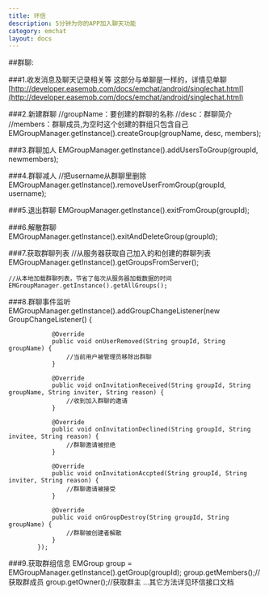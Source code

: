 ```yaml
---
title: 环信
description: 5分钟为你的APP加入聊天功能
category: emchat
layout: docs
---
```


##群聊:

###1.收发消息及聊天记录相关等
这部分与单聊是一样的，详情见单聊[http://developer.easemob.com/docs/emchat/android/singlechat.html](http://developer.easemob.com/docs/emchat/android/singlechat.html)

###2.新建群聊
	//groupName：要创建的群聊的名称
	//desc：群聊简介
	//members：群聊成员,为空时这个创建的群组只包含自己
	EMGroupManager.getInstance().createGroup(groupName, desc, members);

###3.群聊加人
	EMGroupManager.getInstance().addUsersToGroup(groupId, newmembers);

###4.群聊减人
	//把username从群聊里删除
	EMGroupManager.getInstance().removeUserFromGroup(groupId, username);

###5.退出群聊
	EMGroupManager.getInstance().exitFromGroup(groupId);

###6.解散群聊
	EMGroupManager.getInstance().exitAndDeleteGroup(groupId);

###7.获取群聊列表
	//从服务器获取自己加入的和创建的群聊列表
	EMGroupManager.getInstance().getGroupsFromServer();

	//从本地加载群聊列表，节省了每次从服务器加载数据的时间
	EMGroupManager.getInstance().getAllGroups();

###8.群聊事件监听
	EMGroupManager.getInstance().addGroupChangeListener(new GroupChangeListener() {
				
				@Override
				public void onUserRemoved(String groupId, String groupName) {
					//当前用户被管理员移除出群聊
				}
				
				@Override
				public void onInvitationReceived(String groupId, String groupName, String inviter, String reason) {
					//收到加入群聊的邀请
				}
				
				@Override
				public void onInvitationDeclined(String groupId, String invitee, String reason) {
					//群聊邀请被拒绝
				}
				
				@Override
				public void onInvitationAccpted(String groupId, String inviter, String reason) {
					//群聊邀请被接受
				}
				
				@Override
				public void onGroupDestroy(String groupId, String groupName) {
					//群聊被创建者解散
				}
			});

###9.获取群组信息
	EMGroup group = EMGroupManager.getInstance().getGroup(groupId);
	group.getMembers();//获取群成员
	group.getOwner();//获取群主
	...其它方法详见环信接口文档